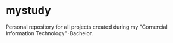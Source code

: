 # mystudy
Personal repository for all projects created during my "Comercial Information Technology"-Bachelor. 
